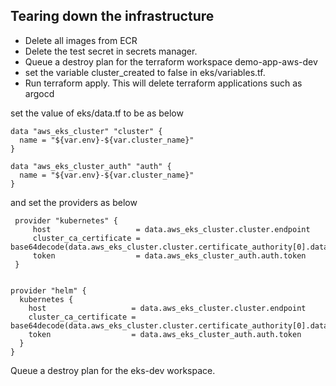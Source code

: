 ## Tearing down the infrastructure
- Delete all images from ECR
- Delete the test secret in secrets manager.
- Queue a destroy plan for the terraform workspace demo-app-aws-dev
- set the variable cluster_created to false in eks/variables.tf. 
- Run terraform apply. This will delete terraform applications such as argocd

set the value of eks/data.tf to be as below


    data "aws_eks_cluster" "cluster" {
      name = "${var.env}-${var.cluster_name}"
    }
    
    data "aws_eks_cluster_auth" "auth" {
      name = "${var.env}-${var.cluster_name}"
    }


and set the providers as below

     provider "kubernetes" {
         host                   = data.aws_eks_cluster.cluster.endpoint
         cluster_ca_certificate = base64decode(data.aws_eks_cluster.cluster.certificate_authority[0].data)
         token                  = data.aws_eks_cluster_auth.auth.token
     }


    provider "helm" {
      kubernetes {
        host                   = data.aws_eks_cluster.cluster.endpoint
        cluster_ca_certificate = base64decode(data.aws_eks_cluster.cluster.certificate_authority[0].data)
        token                  = data.aws_eks_cluster_auth.auth.token
      }
    }

Queue a destroy plan for the eks-dev workspace.